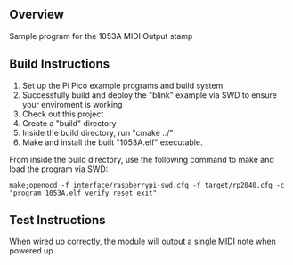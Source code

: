 ## Overview

Sample program for the 1053A MIDI Output stamp

## Build Instructions

1. Set up the Pi Pico example programs and build system
2. Successfully build and deploy the "blink" example via SWD to ensure your enviroment is working
3. Check out this project
4. Create a "build" directory
5. Inside the build directory, run "cmake ../"
6. Make and install the built "1053A.elf" executable.

From inside the build directory, use the following command to make and load the program via SWD:

``make;openocd -f interface/raspberrypi-swd.cfg -f target/rp2040.cfg -c "program 1053A.elf verify reset exit"``

## Test Instructions

When wired up correctly, the module will output a single MIDI note when powered up.